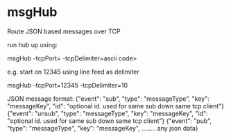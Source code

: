 msgHub
======

Route JSON based messages over TCP

run hub up using:

msgHub -tcpPort=<port> -tcpDelimiter=ascii code>

e.g. start on 12345 using line feed as delimiter

msgHub -tcpPort=12345 -tcpDelimiter=10

JSON message format:
{"event": "sub",	"type": "messageType",	"key": "messageKey",		"id": "optional id. used for same sub down same tcp client"}
{"event": "unsub",	"type": "messageType",	"key": "messageKey",		"id": "optional id. used for same sub down same tcp client"}
{"event": "pub",	"type": "messageType",	"key": "messageKey",		........ any json data}


